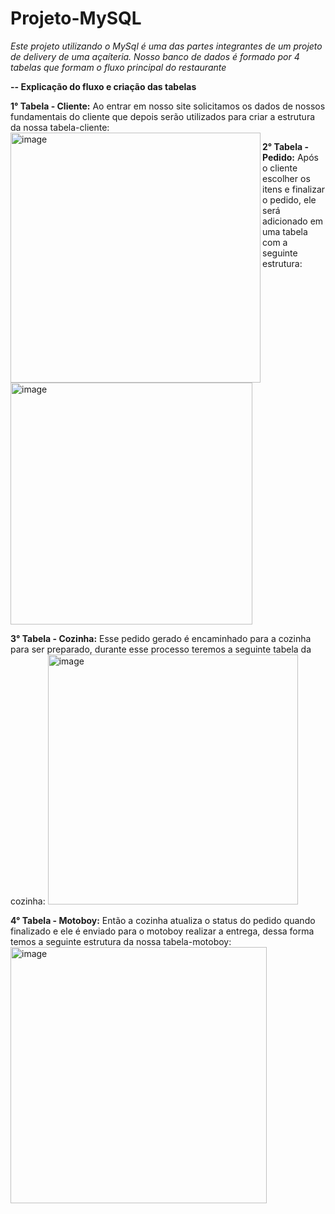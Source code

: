 # Projeto-MySQL
*Este projeto utilizando o MySql é uma das partes integrantes de um projeto de delivery de uma açaíteria. Nosso banco de dados é formado por 4 tabelas que formam o fluxo principal do restaurante*


**-- Explicação do fluxo e criação das tabelas**

**1° Tabela - Cliente:**
Ao entrar em nosso site solicitamos os dados de nossos fundamentais do cliente que depois serão utilizados para criar a estrutura da nossa tabela-cliente:
<img width="400" alt="image" src="https://github.com/user-attachments/assets/a9c264b4-e091-4d6e-965a-14caf6ced13e" align="left">

**2° Tabela - Pedido:**
Após o cliente escolher os itens e finalizar o pedido, ele será adicionado em uma tabela com a seguinte estrutura:
<img width="387" alt="image" src="https://github.com/user-attachments/assets/c56d58f0-d383-4f12-8575-38ae690dafaf">

**3° Tabela - Cozinha:**
Esse pedido gerado é encaminhado para a cozinha para ser preparado, durante esse processo teremos a seguinte tabela da cozinha:
<img width="400" alt="image" src="https://github.com/user-attachments/assets/f3cb26d1-a160-4461-bcc3-5942875b623b">

**4° Tabela - Motoboy:**
Então a cozinha atualiza o status do pedido quando finalizado e ele é enviado para o motoboy realizar a entrega, dessa forma temos a seguinte estrutura da nossa tabela-motoboy:
<img width="410" alt="image" src="https://github.com/user-attachments/assets/0261bd93-2703-439e-9640-f5ec4c2d7475">






